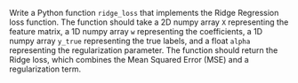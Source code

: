 Write a Python function `ridge_loss` that implements the Ridge Regression loss function. The function should take a 2D numpy array `X` representing the feature matrix, a 1D numpy array `w` representing the coefficients, a 1D numpy array `y_true` representing the true labels, and a float `alpha` representing the regularization parameter. The function should return the Ridge loss, which combines the Mean Squared Error (MSE) and a regularization term.
